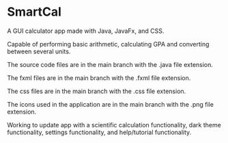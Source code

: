 # SmartCal
A GUI calculator app made with Java, JavaFx, and CSS.

Capable of performing basic arithmetic, calculating GPA and converting between several units.

The source code files are in the main branch with the .java file extension.

The fxml files are in the main branch with the .fxml file extension.

The css files are in the main branch with the .css file extension.

The icons used in the application are in the main branch with the .png file extension.

Working to update app with a scientific calculation functionality, dark theme functionality, settings functionality, and help/tutorial functionality.
